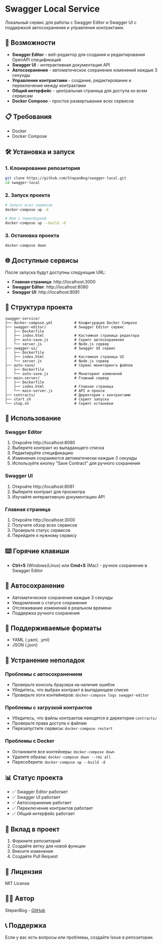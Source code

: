 # Swagger Local Service

Локальный сервис для работы с Swagger Editor и Swagger UI с поддержкой автосохранения и управления контрактами.

## 🚀 Возможности

- **Swagger Editor** - веб-редактор для создания и редактирования OpenAPI спецификаций
- **Swagger UI** - интерактивная документация API
- **Автосохранение** - автоматическое сохранение изменений каждые 3 секунды
- **Управление контрактами** - создание, редактирование и переключение между контрактами
- **Общий интерфейс** - центральная страница для доступа ко всем сервисам
- **Docker Compose** - простое развертывание всех сервисов

## 📋 Требования

- Docker
- Docker Compose

## 🛠 Установка и запуск

### 1. Клонирование репозитория
```bash
git clone https://github.com/StepanBog/swagger-local.git
cd swagger-local
```

### 2. Запуск проекта
```bash
# Запуск всех сервисов
docker-compose up -d

# Или с пересборкой
docker-compose up --build -d
```

### 3. Остановка проекта
```bash
docker-compose down
```

## 🌐 Доступные сервисы

После запуска будут доступны следующие URL:

- **Главная страница**: http://localhost:3000
- **Swagger Editor**: http://localhost:8080
- **Swagger UI**: http://localhost:8081

## 📁 Структура проекта

```
swagger-service/
├── docker-compose.yml          # Конфигурация Docker Compose
├── swagger-editor/             # Swagger Editor сервис
│   ├── Dockerfile
│   ├── index.html              # Кастомная страница редактора
│   ├── auto-save.js            # Скрипт автосохранения
│   └── server.js               # Node.js сервер
├── swagger-ui/                 # Swagger UI сервис
│   ├── Dockerfile
│   ├── index.html              # Кастомная страница UI
│   └── server.js               # Node.js сервер
├── auto-save/                  # Сервис мониторинга файлов
│   ├── Dockerfile
│   └── auto-save.js            # Мониторинг изменений
├── main-server/                # Главный сервер
│   ├── Dockerfile
│   ├── index.html              # Главная страница
│   └── main-server.js          # API и прокси
├── contracts/                  # Директория с контрактами
├── start.sh                    # Скрипт запуска
└── stop.sh                     # Скрипт остановки
```

## 🔧 Использование

### Swagger Editor

1. Откройте http://localhost:8080
2. Выберите контракт из выпадающего списка
3. Редактируйте спецификацию
4. Изменения сохраняются автоматически каждые 3 секунды
5. Используйте кнопку "Save Contract" для ручного сохранения

### Swagger UI

1. Откройте http://localhost:8081
2. Выберите контракт для просмотра
3. Изучайте интерактивную документацию API

### Главная страница

1. Откройте http://localhost:3000
2. Получите обзор всех сервисов
3. Проверьте статус сервисов
4. Перейдите к нужному сервису

## ⌨️ Горячие клавиши

- **Ctrl+S** (Windows/Linux) или **Cmd+S** (Mac) - ручное сохранение в Swagger Editor

## 🔄 Автосохранение

- Автоматическое сохранение каждые 3 секунды
- Уведомления о статусе сохранения
- Отслеживание изменений в реальном времени
- Поддержка ручного сохранения

## 📝 Поддерживаемые форматы

- YAML (.yaml, .yml)
- JSON (.json)

## 🐛 Устранение неполадок

### Проблемы с автосохранением
- Проверьте консоль браузера на наличие ошибок
- Убедитесь, что выбран контракт в выпадающем списке
- Проверьте логи контейнеров: `docker-compose logs swagger-editor`

### Проблемы с загрузкой контрактов
- Убедитесь, что файлы контрактов находятся в директории `contracts/`
- Проверьте права доступа к файлам
- Перезапустите сервисы: `docker-compose restart`

### Проблемы с Docker
- Остановите все контейнеры: `docker-compose down`
- Удалите образы: `docker-compose down --rmi all`
- Пересоберите: `docker-compose up --build -d`

## 📊 Статус проекта

- ✅ Swagger Editor работает
- ✅ Swagger UI работает
- ✅ Автосохранение работает
- ✅ Переключение контрактов работает
- ✅ Общий интерфейс работает

## 🤝 Вклад в проект

1. Форкните репозиторий
2. Создайте ветку для новой функции
3. Внесите изменения
4. Создайте Pull Request

## 📄 Лицензия

MIT License

## 👨‍💻 Автор

StepanBog - [GitHub](https://github.com/StepanBog)

## 📞 Поддержка

Если у вас есть вопросы или проблемы, создайте Issue в репозитории. 